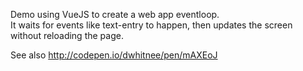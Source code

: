 Demo using VueJS to create a web app eventloop.  
It waits for events like text-entry to happen, then updates the screen without reloading the page.

See also http://codepen.io/dwhitnee/pen/mAXEoJ

